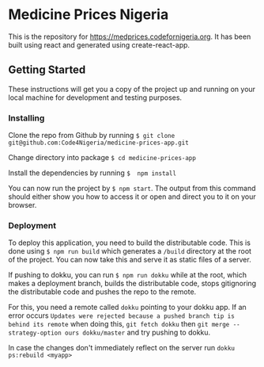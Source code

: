 # Medicine Prices Nigeria
This is the repository for https://medprices.codefornigeria.org. It has been built using
react and generated using create-react-app.

## Getting Started
These instructions will get you a copy of the project up and running on your local machine for development and testing purposes.

### Installing
Clone the repo from Github by running `$ git clone git@github.com:Code4Nigeria/medicine-prices-app.git`

Change directory into package `$ cd medicine-prices-app`

Install the dependencies by running `$  npm install`

You can now run the project by `$ npm start`. The output from this command should either
show you how to access it or open and direct you to it on your browser.

### Deployment
To deploy this application, you need to build the distributable code. This is done using
`$ npm run build` which generates a `/build` directory at the root of the project. You can now take this and serve it as static files of a server.

If pushing to dokku, you can run `$ npm run dokku` while at the root, which makes a deployment branch, builds the distributable code, stops gitignoring the distributable code and pushes the repo to the remote.

For this, you need a remote called `dokku` pointing to your dokku app. If an error occurs `Updates were rejected because a pushed branch tip is behind its remote` when doing this, `git fetch dokku` then `git merge --strategy-option ours dokku/master` and try pushing to dokku.

In case the changes don't immediately reflect on the server run `dokku ps:rebuild <myapp>`
